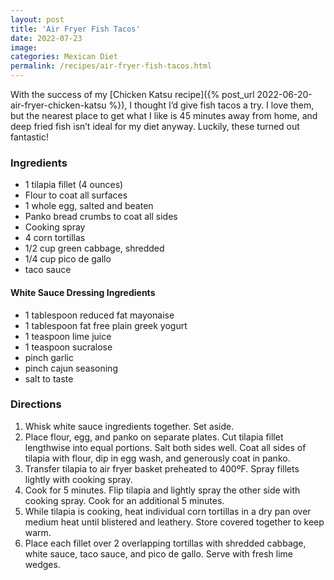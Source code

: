 ```yaml
---
layout: post
title: 'Air Fryer Fish Tacos'
date: 2022-07-23
image:
categories: Mexican Diet
permalink: /recipes/air-fryer-fish-tacos.html
---
```


With the success of my [Chicken Katsu recipe]({% post_url 2022-06-20-air-fryer-chicken-katsu %}), I thought I’d give fish tacos a try. I love them, but the nearest place to get what I like is 45 minutes away from home, and deep fried fish isn’t ideal for my diet anyway. Luckily, these turned out fantastic!

### Ingredients

- 1 tilapia fillet (4 ounces)
- Flour to coat all surfaces
- 1 whole egg, salted and beaten
- Panko bread crumbs to coat all sides
- Cooking spray
- 4 corn tortillas
- 1/2 cup green cabbage, shredded
- 1/4 cup pico de gallo
- taco sauce

#### White Sauce Dressing Ingredients

- 1 tablespoon reduced fat mayonaise
- 1 tablespoon fat free plain greek yogurt
- 1 teaspoon lime juice
- 1 teaspoon sucralose
- pinch garlic
- pinch cajun seasoning
- salt to taste

### Directions

1. Whisk white sauce ingredients together. Set aside.
2. Place flour, egg, and panko on separate plates. Cut tilapia fillet lengthwise into equal portions. Salt both sides well. Coat all sides of tilapia with flour, dip in egg wash, and generously coat in panko.
3. Transfer tilapia to air fryer basket preheated to 400ºF. Spray fillets lightly with cooking spray.
4. Cook for 5 minutes. Flip tilapia and lightly spray the other side with cooking spray. Cook for an additional 5 minutes.
5. While tilapia is cooking, heat individual corn tortillas in a dry pan over medium heat until blistered and leathery. Store covered together to keep warm.
8. Place each fillet over 2 overlapping tortillas with shredded cabbage, white sauce, taco sauce, and pico de gallo. Serve with fresh lime wedges.
